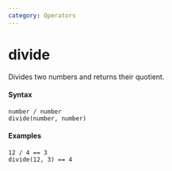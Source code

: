```yaml
---
category: Operators
---
```


# divide
Divides two numbers and returns their quotient.

#### Syntax
```
number / number
divide(number, number)
```

#### Examples
```
12 / 4 == 3
divide(12, 3) == 4
```
